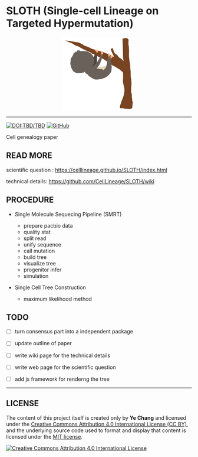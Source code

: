 # SLOTH (Single-cell Lineage on Targeted Hypermutation)

<p align="center">
  <img src="docs/SLOTH.gif?raw=true" alt="SLOTH" title="SLOTH" width="200" height="200">
</p>

-----------------

[![DOI:TBD/TBD](https://zenodo.org/badge/DOI/TBD.svg)](https://doi.org/TBD/TBD)
[![GitHub](https://img.shields.io/github/license/mashape/apistatus.svg)](/LICENSE.md)


Cell genealogy paper

## READ MORE

scientific question :
https://celllineage.github.io/SLOTH/index.html

technical details:
https://github.com/CellLineage/SLOTH/wiki


## PROCEDURE 

- Single Molecule Sequecing Pipeline (SMRT)
  * prepare pacbio data
  * quality stat
  * split read
  * unify sequence
  * call mutation
  * build tree
  * visualize tree
  * progenitor infer
  * simulation

- Single Cell Tree Construction
  * maximum likelihood method 

## TODO

- [ ] turn consensus part into a independent package
- [ ] update outline of paper
- [ ] write wiki page for the technical details
- [ ] write web page for the scientific question
- [ ] add js framework for renderng the tree


---

## LICENSE

The content of this project itself is created only by **Ye Chang** and licensed under the [Creative Commons Attribution 4.0 International License (CC BY)](https://creativecommons.org/licenses/by/4.0/),
and the underlying source code used to format and display that content is licensed under the [MIT license](LICENSE.md).

[![Creative Commons Attribution 4.0 International License](https://github.com/creativecommons/cc-cert-core/blob/master/images/cc-by-88x31.png "CC BY")](https://creativecommons.org/licenses/by/4.0/)
